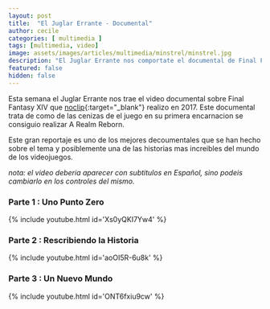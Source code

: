 ```yaml
---
layout: post
title:  "El Juglar Errante - Documental"
author: cecile
categories: [ multimedia ]
tags: [multimedia, video]
image: assets/images/articles/multimedia/minstrel/minstrel.jpg
description: "El Juglar Errante nos comportate el documental de Final Fantasy XIV."
featured: false
hidden: false
---
```

Esta semana el Juglar Errante nos trae el video documental sobre Final Fantasy XIV que [noclip](https://www.patreon.com/noclip){:target="_blank"} realizo en 2017. Este documental trata de como de las cenizas de el juego en su primera encarnacion se consiguio realizar A Realm Reborn.

Este gran reportaje es uno de los mejores decoumentales que se han hecho sobre el tema y posiblemente una de las historias mas increibles del mundo de los videojuegos.

*nota: el video deberia aparecer con subtitulos en Español, sino podeis cambiarlo en los controles del mismo.*

### Parte 1 : Uno Punto Zero

{% include youtube.html id='Xs0yQKI7Yw4' %}

### Parte 2 : Rescribiendo la Historia

{% include youtube.html id='aoOI5R-6u8k' %}

### Parte 3 : Un Nuevo Mundo

{% include youtube.html id='ONT6fxiu9cw' %}
